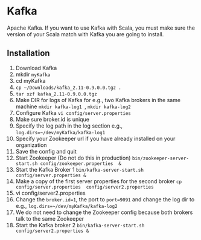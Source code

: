 # Kafka
Apache Kafka.
If you want to use Kafka with Scala, you must make sure the version of your Scala match with Kafka you are going to install.
## Installation
1. Download Kafka
2. mkdir ```myKafka```
3. cd myKafka
4. ```cp ~/Downloads/kafka_2.11-0.9.0.0.tgz .```
5. ```tar xzf kafka_2.11-0.9.0.0.tgz ```
6. Make DIR for logs of Kafka  for e.g., two Kafka brokers in the same machine ```mkdir kafka-log1 ```, ``` mkdir kafka-log2 ```
7. Configure Kafka ``` vi config/server.properties ```
8. Make sure broker.id is unique
9. Specify the log path in the log section e.g., ```log.dirs=~/dev/myKafka/kafka-log1```
10. Specify your Zookeeper url if you have already installed on your organization
11. Save the config and quit
12. Start Zookeeper (Do not do this in production) ```bin/zookeeper-server-start.sh config/zookeeper.properties  & ```
13. Start the Kafka Broker 1 ```bin/kafka-server-start.sh config/server.properties & ```
14. Make a copy of the first server properties for the second broker ```cp config/server.properties  config/server2.properties ```
15. vi config/server2.properties
16. Change the ```broker.id=1```, the port to ```port=9091``` and change the log dir to e.g., ```log.dirs=~/dev/myKafka/kafka-log2 ```
17. We do not need to change the Zookeeper config because both brokers talk to the same Zookeeper
16. Start the Kafka broker 2 ```bin/kafka-server-start.sh config/server2.properties & ```








